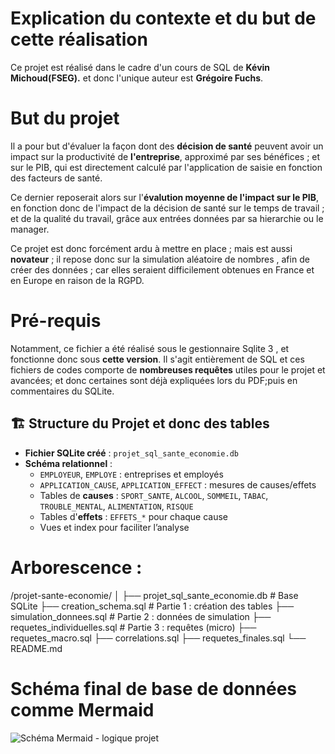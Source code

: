 # Explication du contexte et du but de cette réalisation 

Ce projet est réalisé dans le cadre d'un cours de SQL de **Kévin Michoud(FSEG).** et donc l'unique auteur est **Grégoire Fuchs**.

# But du projet

Il a pour but d'évaluer la façon dont des **décision de  santé** peuvent avoir un impact sur la productivité de **l'entreprise**, approximé par ses bénéfices ; et sur le PIB, qui est directement calculé par l'application de saisie en fonction des facteurs de santé. 

Ce dernier reposerait alors sur l'**évalution moyenne de l'impact sur le PIB**, en fonction donc de l'impact de la décision de santé sur le temps de travail ; et de la qualité du travail, grâce aux entrées données par sa hierarchie ou le manager. 

Ce projet est donc forcément ardu à mettre en place ; mais est  aussi **novateur** ; il repose donc sur la simulation aléatoire de nombres , afin de créer des données ; car elles seraient difficilement obtenues en France et en Europe en raison de la RGPD. 


# Pré-requis 
Notamment, ce fichier a été réalisé sous le gestionnaire Sqlite 3 , et fonctionne donc sous **cette version**. 
Il s'agit entièrement de SQL et ces fichiers de codes  comporte de **nombreuses requêtes**  utiles pour le projet et avancées; et donc certaines sont déjà expliquées lors du PDF;puis en commentaires du SQLite. 



## 🏗️ Structure du Projet et donc des tables

- **Fichier SQLite créé** : `projet_sql_sante_economie.db`
- **Schéma relationnel** :
  - `EMPLOYEUR`, `EMPLOYE` : entreprises et employés
  - `APPLICATION_CAUSE`, `APPLICATION_EFFECT` : mesures de causes/effets
  - Tables de **causes** : `SPORT_SANTE`, `ALCOOL`, `SOMMEIL`, `TABAC`, `TROUBLE_MENTAL`, `ALIMENTATION`, `RISQUE`
  - Tables d'**effets** : `EFFETS_*` pour chaque cause
  - Vues et index pour faciliter l’analyse

# Arborescence : 
/projet-sante-economie/
│
├── projet_sql_sante_economie.db         # Base SQLite
├── creation_schema.sql                 # Partie 1 : création des tables
├── simulation_donnees.sql              # Partie 2 : données de simulation
├── requetes_individuelles.sql          # Partie 3 : requêtes (micro)
├── requetes_macro.sql
├── correlations.sql
├── requetes_finales.sql
└── README.md

# Schéma final de base de données comme Mermaid

![Schéma Mermaid - logique projet](1.But%20du%20projet%20et%20logique%20algorithmique%20et%20%C3%A9conomique/Editor%20_%20Mermaid%20Chart-2025-05-09-195530.png)




